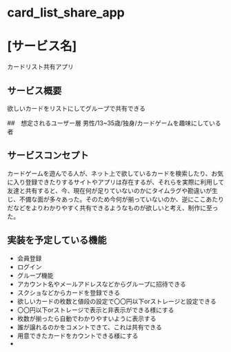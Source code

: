 # card_list_share_app

# [サービス名]
カードリスト共有アプリ

## サービス概要
欲しいカードをリストにしてグループで共有できる

##　想定されるユーザー層
男性/13~35歳/独身/カードゲームを趣味にしている者

## サービスコンセプト
カードゲームを遊んでる人が、ネット上で欲しているカードを検索したり、お気に入り登録できたりするサイトやアプリは存在するが、それらを実際に利用して友達と共有すると、今、現在何が足りていないのかにタイムラグや勘違いが生じ、不備な面が多々あった。そのため今何が揃っていないのか、逆にここあたりだなどをよりわかりやすく共有できるようなものが欲しいと考え、制作に至った。

## 実装を予定している機能
* 会員登録
* ログイン
* グループ機能
* アカウント名やメールアドレスなどからグループに招待できる
* スクショなどからカードを登録できる
* 欲しいカードの枚数と値段の設定で〇〇円以下orストレージと設定できる
* 〇〇円以下orストレージで表示と非表示ができる様にする
* 枚数が揃ったら自動でわかりやすいように表示する
* 誰が譲れるのかをコメントできて、これは共有できる
* 用意できたカードをカウントできる様にする
* 